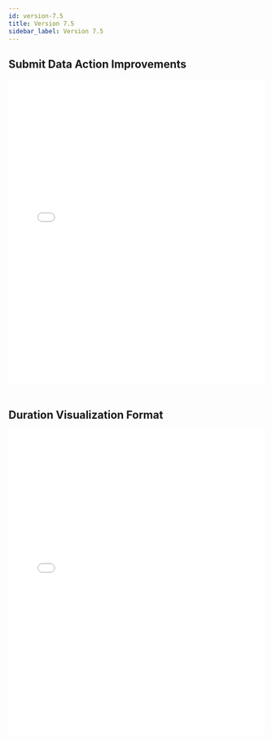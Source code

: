 ```yaml
---
id: version-7.5
title: Version 7.5
sidebar_label: Version 7.5
---
```



## Submit Data Action Improvements

<iframe src="//fast.wistia.net/embed/iframe/ys196p2bjh?videoFoam=true"
allowtransparency="true" frameBorder="0" scrolling="no" className="wistia_embed"
name="wistia_embed" allowFullScreen  width="100%" height="600"></iframe>
<script src="//fast.wistia.net/assets/external/iframe-api-v1.js"></script>

<br />
<br />

## Duration Visualization Format

<iframe src="//fast.wistia.net/embed/iframe/xvyw3kb0w0?videoFoam=true"
allowtransparency="true" frameBorder="0" scrolling="no" className="wistia_embed"
name="wistia_embed" allowFullScreen  width="100%" height="600"></iframe>
<script src="//fast.wistia.net/assets/external/iframe-api-v1.js"></script>

<br />
<br />